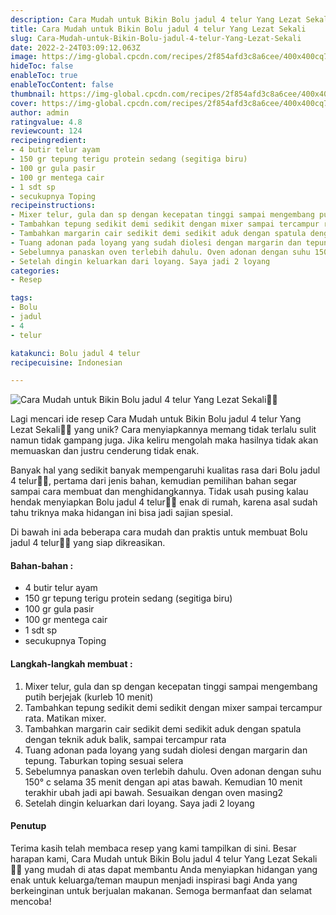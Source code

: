 ```yaml
---
description: Cara Mudah untuk Bikin Bolu jadul 4 telur Yang Lezat Sekali"
title: Cara Mudah untuk Bikin Bolu jadul 4 telur Yang Lezat Sekali
slug: Cara-Mudah-untuk-Bikin-Bolu-jadul-4-telur-Yang-Lezat-Sekali
date: 2022-2-24T03:09:12.063Z
image: https://img-global.cpcdn.com/recipes/2f854afd3c8a6cee/400x400cq70/photo.jpg
hideToc: false
enableToc: true
enableTocContent: false
thumbnail: https://img-global.cpcdn.com/recipes/2f854afd3c8a6cee/400x400cq70/photo.jpg
cover: https://img-global.cpcdn.com/recipes/2f854afd3c8a6cee/400x400cq70/photo.jpg
author: admin
ratingvalue: 4.8
reviewcount: 124
recipeingredient:
- 4 butir telur ayam
- 150 gr tepung terigu protein sedang (segitiga biru)
- 100 gr gula pasir
- 100 gr mentega cair
- 1 sdt sp
- secukupnya Toping
recipeinstructions:
- Mixer telur, gula dan sp dengan kecepatan tinggi sampai mengembang putih berjejak (kurleb 10 menit)
- Tambahkan tepung sedikit demi sedikit dengan mixer sampai tercampur rata. Matikan mixer.
- Tambahkan margarin cair sedikit demi sedikit aduk dengan spatula dengan teknik aduk balik, sampai tercampur rata
- Tuang adonan pada loyang yang sudah diolesi dengan margarin dan tepung. Taburkan toping sesuai selera
- Sebelumnya panaskan oven terlebih dahulu. Oven adonan dengan suhu 150° c selama 35 menit dengan api atas bawah. Kemudian 10 menit terakhir ubah jadi api bawah. Sesuaikan dengan oven masing2
- Setelah dingin keluarkan dari loyang. Saya jadi 2 loyang
categories:
- Resep

tags:
- Bolu
- jadul
- 4
- telur

katakunci: Bolu jadul 4 telur
recipecuisine: Indonesian

---
```


![Cara Mudah untuk Bikin Bolu jadul 4 telur Yang Lezat Sekali👩‍🍳](https://img-global.cpcdn.com/recipes/2f854afd3c8a6cee/400x400cq70/photo.jpg)

Lagi mencari ide resep Cara Mudah untuk Bikin Bolu jadul 4 telur Yang Lezat Sekali👩‍🍳 yang unik? Cara menyiapkannya memang tidak terlalu sulit namun tidak gampang juga. Jika keliru mengolah maka hasilnya tidak akan memuaskan dan justru cenderung tidak enak.

Banyak hal yang sedikit banyak mempengaruhi kualitas rasa dari Bolu jadul 4 telur👩‍🍳, pertama dari jenis bahan, kemudian pemilihan bahan segar sampai cara membuat dan menghidangkannya. Tidak usah pusing kalau hendak menyiapkan Bolu jadul 4 telur👩‍🍳 enak di rumah, karena asal sudah tahu triknya maka hidangan ini bisa jadi sajian spesial.

Di bawah ini ada beberapa cara mudah dan praktis untuk membuat Bolu jadul 4 telur👩‍🍳 yang siap dikreasikan.

<!--inarticleads1-->

#### Bahan-bahan :

- 4 butir telur ayam
- 150 gr tepung terigu protein sedang (segitiga biru)
- 100 gr gula pasir
- 100 gr mentega cair
- 1 sdt sp
- secukupnya Toping

<!--inarticleads2-->

#### Langkah-langkah membuat :

1. Mixer telur, gula dan sp dengan kecepatan tinggi sampai mengembang putih berjejak (kurleb 10 menit)
1. Tambahkan tepung sedikit demi sedikit dengan mixer sampai tercampur rata. Matikan mixer.
1. Tambahkan margarin cair sedikit demi sedikit aduk dengan spatula dengan teknik aduk balik, sampai tercampur rata
1. Tuang adonan pada loyang yang sudah diolesi dengan margarin dan tepung. Taburkan toping sesuai selera
1. Sebelumnya panaskan oven terlebih dahulu. Oven adonan dengan suhu 150° c selama 35 menit dengan api atas bawah. Kemudian 10 menit terakhir ubah jadi api bawah. Sesuaikan dengan oven masing2
1. Setelah dingin keluarkan dari loyang. Saya jadi 2 loyang

#### Penutup

Terima kasih telah membaca resep yang kami tampilkan di sini. Besar harapan kami, Cara Mudah untuk Bikin Bolu jadul 4 telur Yang Lezat Sekali👩‍🍳 yang mudah di atas dapat membantu Anda menyiapkan hidangan yang enak untuk keluarga/teman maupun menjadi inspirasi bagi Anda yang berkeinginan untuk berjualan makanan. Semoga bermanfaat dan selamat mencoba!